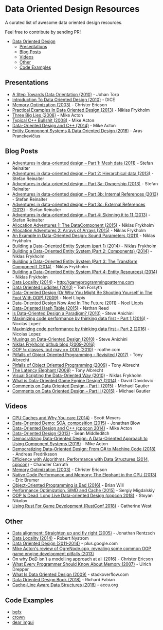 # Data Oriented Design Resources

A curated list of awesome data oriented design resources.

Feel free to contribute by sending PR!

- [Data Oriented Design](#data-oriented-design-resources)
    - [Presentations](#presentations)
    - [Blog Posts](#blog-posts)
    - [Videos](#videos)
    - [Other](#other)
    - [Code Examples](#code-examples)

## Presentations

* [A Step Towards Data Orientation (2010)](http://www.slideshare.net/DICEStudio/a-step-towards-data-orientation) - Johan Torp
* [Introduction To Data Oriented Design (2010)](http://www.slideshare.net/DICEStudio/introduction-to-data-oriented-design) - DICE
* [Memory Optimization (2003)](https://www.slideshare.net/backkom/memory-optimization-212630?qid=900a4da7-e1dd-447f-bdbe-389ad83f3a0c) - Christer Ericson
* [Practical Examples In Data Oriented Design (2013)](https://docs.google.com/presentation/d/17Bzle0w6jz-1ndabrvC5MXUIQ5jme0M8xBF71oz-0Js/present?slide=id.i0) - Niklas Frykholm
* [Three Big Lies (2008)](http://cellperformance.beyond3d.com/articles/2008/03/three-big-lies.html) - Mike Acton
* [Typical C++ Bullshit (2008)](http://macton.smugmug.com/gallery/8936708_T6zQX#!i=593426709&k=ZX4pZ) - Mike Acton
* [Data-Oriented Design and C++ (2014)](https://www.slideshare.net/cellperformance/data-oriented-design-and-c) - Mike Acton
* [Entity Component Systems &
Data Oriented Design (2018)](http://aras-p.info/texts/files/2018Academy%20-%20ECS-DoD.pdf) - Aras Pranckevičius

## Blog Posts

* [Adventures in data-oriented design – Part 1: Mesh data (2011)](https://molecularmusings.wordpress.com/2011/11/03/adventures-in-data-oriented-design-part-1-mesh-data-3/) - Stefan Reinalter
* [Adventures in data-oriented design – Part 2: Hierarchical data (2013)](https://molecularmusings.wordpress.com/2013/02/22/adventures-in-data-oriented-design-part-2-hierarchical-data/) - Stefan Reinalter
* [Adventures in data-oriented design – Part 3a: Ownership (2013)](https://molecularmusings.wordpress.com/2013/05/02/adventures-in-data-oriented-design-part-3a-ownership/) - Stefan Reinalter
* [Adventures in data-oriented design – Part 3b: Internal References (2013)](https://molecularmusings.wordpress.com/2013/05/17/adventures-in-data-oriented-design-part-3b-internal-references/) - Stefan Reinalter
* [Adventures in data-oriented design – Part 3c: External References (2013)](https://molecularmusings.wordpress.com/2013/07/24/adventures-in-data-oriented-design-part-3c-external-references/) - Stefan Reinalter
* [Adventures in data-oriented design – Part 4: Skinning it to 11 (2013)](https://molecularmusings.wordpress.com/2013/08/22/adventures-in-data-oriented-design-part-4-skinning-it-to-11/) - Stefan Reinalter
* [Allocation Adventures 1: The DataComponent (2015)](http://bitsquid.blogspot.it/2015/06/allocation-adventures-1-datacomponent.html) - Niklas Frykholm
* [Allocation Adventures 2: Arrays of Arrays (2015)](http://bitsquid.blogspot.it/2015/06/allocation-adventures-2-arrays-of-arrays.html) - Niklas Frykholm
* [An Example in Data-Oriented Design: Sound Parameters (2011)](http://bitsquid.blogspot.it/2011/11/example-in-data-oriented-design-sound.html) - Niklas Frykholm
* [Building a Data-Oriented Entity System (part 1) (2014)](http://bitsquid.blogspot.it/2014/08/building-data-oriented-entity-system.html) - Niklas Frykholm
* [Building a Data-Oriented Entity System (Part 2: Components) (2014)](http://bitsquid.blogspot.it/2014/09/building-data-oriented-entity-system.html) - Niklas Frykholm
* [Building a Data-Oriented Entity System (Part 3: The Transform Component) (2014)](http://bitsquid.blogspot.it/2014/10/building-data-oriented-entity-system.html) - Niklas Frykholm
* [Building a Data-Oriented Entity System (Part 4: Entity Resources) (2014)](http://bitsquid.blogspot.it/2014/10/building-data-oriented-entity-system_10.html) - Niklas Frykholm
* [Data Locality (2014)](http://gameprogrammingpatterns.com/data-locality.html) - http://gameprogrammingpatterns.com
* [Data Oriented Luddites (2010)](https://tomforsyth1000.github.io/blog.wiki.html#[[Data%20Oriented%20Luddites]]) - Tom Forsyth
* [Data-Oriented Design (Or Why You Might Be Shooting Yourself in The Foot With OOP) (2009)](http://gamesfromwithin.com/data-oriented-design) - Noel Llopis
* [Data-Oriented Design Now And In The Future (2011)](http://gamesfromwithin.com/data-oriented-design-now-and-in-the-future) - Noel Llopis
* [Data-Oriented Hash Table (2015)](http://www.reedbeta.com/blog/2015/01/12/data-oriented-hash-table/) - Nathan Reed
* [Is Data-Oriented Design a Paradigm? (2010)](http://solid-angle.blogspot.it/2010/12/is-data-oriented-design-paradigm.html) - Steve Anichini
* [Maximizing code performance by thinking data first - Part 1 (2016)](https://fuzzyreflection.com/2016/07/14/maximizing-code-performance-by-thinking-data-first-part-1/) - Nicolas Lopez
* [Maximizing code performance by thinking data first - Part 2 (2016)](https://fuzzyreflection.com/2016/08/15/maximizing-code-performance-by-thinking-data-first-part-2/) - Nicolas Lopez
* [Musings on Data-Oriented Design (2010)](http://solid-angle.blogspot.it/2010/02/musings-on-data-oriented-design.html) - Steve Anichini
* [Niklas Frykholm github blog (2009-2016)](https://github.com/niklasfrykholm/blog)
* [OOP != classes, but may == DOD (2010)](https://roathe.wordpress.com/2010/03/22/oop-classes-but-may-dod/) - roathe.com
* [Pitfalls of Object Oriented Programming - Revisited (2017)](https://docs.google.com/presentation/d/1ST3mZgxmxqlpCFkdDhtgw116MQdCr2Fax2yjd8Az6zM/edit#slide=id.p) - Tony Albrecht
* [Pitfalls of Object Oriented Programming (2009)](http://www.slideshare.net/EmanWebDev/pitfalls-of-object-oriented-programminggcap09) - Tony Albrecht
* [The Latency Elephant (2009)](http://seven-degrees-of-freedom.blogspot.it/2009/10/latency-elephant.html) - Tony Albrecht
* [Visual Scripting the Data-Oriented Way (2010)](http://bitsquid.blogspot.it/2010/09/visual-scripting-data-oriented-way.html) - Niklas Frykholm
* [What is Data-Oriented Game Engine Design? (2014)](http://gamedevelopment.tutsplus.com/articles/what-is-data-oriented-game-engine-design--cms-21052) - David Davidović
* [Comments on Data Oriented Design – Part I (2015)](https://gautiertalkstechnology.wordpress.com/2015/02/21/comments-on-data-oriented-design-part-i) - Michael Gautier
* [Comments on Data Oriented Design – Part II (2015)](https://gautiertalkstechnology.wordpress.com/2015/02/22/comments-on-data-oriented-design-part-ii) - Michael Gautier

## Videos

* [CPU Caches and Why You care (2014)](https://vimeo.com/97337258) - Scott Meyers
* [Data-Oriented Demo: SOA, composition (2015)](https://www.youtube.com/watch?v=ZHqFrNyLlpA) - Jonathan Blow
* [Data-Oriented Design and C++ (cppcon 2014)](https://www.youtube.com/watch?v=rX0ItVEVjHc) - Mike Acton
* [Data-Oriented Design (2013)](https://www.youtube.com/watch?v=16ZF9XqkfRY) - Sean Middleditch
* [Democratizing Data-Oriented Design: A Data-Oriented Approach to Using Component Systems (2018)](https://www.youtube.com/watch?v=p65Yt20pw0g) - Mike Acton
* [Democratizing Data-Oriented Design: From C# to Machine Code (2018)](https://www.youtube.com/watch?v=NF6kcNS6U80) - Andreas Fredriksson
* [Efficiency with Algorithms, Performance with Data Structures (2014, cppcon)](https://www.youtube.com/watch?v=fHNmRkzxHWs&list=WL&index=1) - Chandler Carruth
* [Memory Optimization (2003)](https://www.youtube.com/watch?v=t15T_BkOtm0) - Christer Ericson
* [Native Code Performance and Memory: The Elephant in the CPU (2013)](https://channel9.msdn.com/Events/Build/2013/4-329) - Eric Brumer
* [Object-Oriented Programming is Bad (2016)](https://www.youtube.com/watch?v=QM1iUe6IofM) - Brian Will
* [Performance Optimization, SIMD and Cache (2015)](https://www.youtube.com/watch?v=Nsf2_Au6KxU) - Sergiy Migdalskiy
* [OOP Is Dead, Long Live Data-oriented Design (cppcon 2018)](https://www.youtube.com/watch?v=yy8jQgmhbAU) - Stoyan Nikolov
* [Using Rust For Game Development (RustConf 2018)](https://www.youtube.com/watch?v=aKLntZcp27M) - Catherine West

## Other

* [Data alignment: Straighten up and fly right (2005)](http://www.ibm.com/developerworks/library/pa-dalign/) - Jonathan Rentzsch
* [Data Locality (2014)](http://gameprogrammingpatterns.com/data-locality.html) - Robert Nystrom
* [Data Oriented Design (2011-2014)](https://plus.google.com/u/0/+Dataorienteddesign/posts) - plus.google.com
* [Mike Acton's review of OgreNode.cpp, revealing some common OOP game engine development pitfalls (2013)](http://www.bounceapp.com/116414)
* [On why DoD isn't a modelling approach at all (2016)](https://sites.google.com/site/macton/home/onwhydodisntamodellingapproachatall) - Christer Ericson
* [What Every Programmer Should Know About Memory (2007)](http://www.akkadia.org/drepper/cpumemory.pdf) - Ulrich Drepper
* [What Is Data Oriented Design (2009)](http://stackoverflow.com/questions/1641580/what-is-data-oriented-design) - stackoverflow.com
* [Data Oriented Design Book (2018)](http://www.dataorienteddesign.com/dodbook/dodmain.html) - Richard Fabian
* [Cache-Line Aware Data Structures (2018)](https://accu.org/index.php/journals/2535) - accu.org

## Code Examples

* [bgfx](https://github.com/bkaradzic/bgfx)
* [crown](https://github.com/dbartolini/crown)
* [dear imgui](https://github.com/ocornut/imgui)
